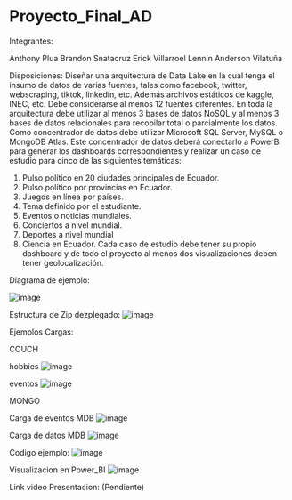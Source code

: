 # Proyecto_Final_AD

Integrantes: 

Anthony Plua
Brandon Snatacruz
Erick Villarroel
Lennin
Anderson Vilatuña

Disposiciones:
Diseñar una arquitectura de Data Lake en la cual tenga el insumo de datos de varias fuentes,
tales como facebook, twitter, webscraping, tiktok, linkedin, etc. Además archivos estáticos de
kaggle, INEC, etc. Debe considerarse al menos 12 fuentes diferentes.
En toda la arquitectura debe utilizar al menos 3 bases de datos NoSQL y al menos 3 bases de
datos relacionales para recopilar total o parcialmente los datos.
Como concentrador de datos debe utilizar Microsoft SQL Server, MySQL o MongoDB Atlas.
Este concentrador de datos deberá conectarlo a PowerBI para generar los dashboards
correspondientes y realizar un caso de estudio para cinco de las siguientes temáticas:
1. Pulso político en 20 ciudades principales de Ecuador.
2. Pulso político por provincias en Ecuador.
3. Juegos en línea por países.
4. Tema definido por el estudiante.
5. Eventos o noticias mundiales.
6. Conciertos a nivel mundial.
7. Deportes a nivel mundial
8. Ciencia en Ecuador.
Cada caso de estudio debe tener su propio dashboard y de todo el proyecto al menos dos
visualizaciones deben tener geolocalización.

Diagrama de ejemplo:

![image](https://github.com/ErickVillarroel1722/Proyecto_Final_AD/assets/117743333/69cd7415-3758-4b6d-95a8-bab5d895f8cf)

Estructura de Zip dezplegado:
![image](https://github.com/ErickVillarroel1722/Proyecto_Final_AD/assets/117743333/32ddf194-fcfc-4fdd-b59e-d3769809d416)


Ejemplos Cargas:

COUCH

hobbies
![image](https://github.com/ErickVillarroel1722/Proyecto_Final_AD/assets/117743333/8ed908ad-e257-414e-9b34-54e4005db3ee)

eventos
![image](https://github.com/ErickVillarroel1722/Proyecto_Final_AD/assets/117743333/f71ac046-4701-426f-8200-7bdd0c458ed9)

MONGO

Carga de eventos MDB
![image](https://github.com/ErickVillarroel1722/Proyecto_Final_AD/assets/117743333/53a89b66-3112-4193-935c-8cd4b8e06497)

Carga de datos MDB
![image](https://github.com/ErickVillarroel1722/Proyecto_Final_AD/assets/117743333/72a6fa32-6bb3-4d17-b9f7-ca6498842ad8)


Codigo ejemplo:
![image](https://github.com/ErickVillarroel1722/Proyecto_Final_AD/assets/117743333/a04495cb-a189-4e68-a5d9-b4a84cfea778)


Visualizacion en Power_BI
![image](https://github.com/ErickVillarroel1722/Proyecto_Final_AD/assets/117743333/937777d4-ee3d-4a90-b65b-25d801154f9a)

Link video Presentacion:
(Pendiente)




